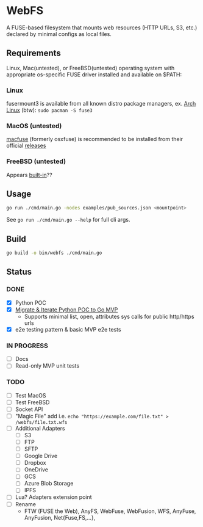 # WebFS

A FUSE-based filesystem that mounts web resources (HTTP URLs, S3, etc.) declared by minimal configs as local files.

## Requirements
Linux, Mac(untested), or FreeBSD(untested) operating system with appropriate os-specific FUSE driver installed and available on $PATH:
### Linux
fusermount3 is available from all known distro package managers, ex. [Arch Linux](https://man.archlinux.org/man/fusermount3.1.en) (btw): `sudo pacman -S fuse3`
### MacOS (untested)
[macfuse](https://github.com/macfuse/macfuse) (formerly osxfuse) is recommended to be installed from their official [releases](https://github.com/macfuse/macfuse/releases/latest)
### FreeBSD (untested)
Appears [built-in](https://man.freebsd.org/cgi/man.cgi?fusefs)??

## Usage

```bash
go run ./cmd/main.go -nodes examples/pub_sources.json <mountpoint>
```
See `go run ./cmd/main.go --help` for full cli args.

## Build

```bash
go build -o bin/webfs ./cmd/main.go
```

## Status

### DONE

- [x] Python POC
- [x] [Migrate & Iterate Python POC to Go MVP](https://github.com/BrettBedarf/webfs/pull/1)
    - Supports minimal list, open, attributes sys calls for public http/https urls  
- [x] e2e testing pattern & basic MVP e2e tests

### IN PROGRESS
- [ ] Docs
- [ ] Read-only MVP unit tests 

### TODO
- [ ] Test MacOS
- [ ] Test FreeBSD
- [ ] Socket API
- [ ] "Magic File" add i.e. `echo "https://example.com/file.txt" > /webfs/file.txt.wfs`
- [ ] Additional Adapters
  - [ ] S3
  - [ ] FTP
  - [ ] SFTP
  - [ ] Google Drive
  - [ ] Dropbox
  - [ ] OneDrive
  - [ ] GCS
  - [ ] Azure Blob Storage
  - [ ] IPFS
- [ ] Lua? Adapters extension point
- [ ] Rename
  - FTW (FUSE the Web), AnyFS, WebFuse, WebFusion, WFS, AnyFuse, AnyFusion, Net{Fuse,FS,...},
